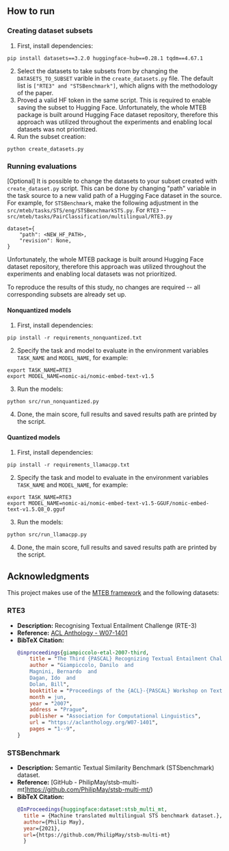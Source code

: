 ## How to run

### Creating dataset subsets

1. First, install dependencies:
```commandline
pip install datasets==3.2.0 huggingface-hub==0.28.1 tqdm==4.67.1
```
2. Select the datasets to take subsets from by changing the `DATASETS_TO_SUBSET` varible in the `create_datasets.py` file. The default list is `["RTE3" and "STSBenchmark"]`, which aligns with the methodology of the paper.  
3. Proved a valid HF token in the same script. This is required to enable saving the subset to Hugging Face. Unfortunately, the whole MTEB package is built around Hugging Face dataset repository, therefore this approach was utilized throughout the experiments and enabling local datasets was not prioritized. 
4. Run the subset creation:
```commandline
python create_datasets.py
```

### Running evaluations
[Optional] It is possible to change the datasets to your subset created with `create_dataset.py` script. This can be done by changing "path" variable in the task source to a new valid path of a Hugging Face dataset in the source. For example, for `STSBenchmark`, make the following adjustment in the `src/mteb/tasks/STS/eng/STSBenchmarkSTS.py`. For `RTE3` -- `src/mteb/tasks/PairClassification/multilingual/RTE3.py`
```
dataset={
    "path": <NEW_HF_PATH>,
    "revision": None,
}
```
Unfortunately, the whole MTEB package is built around Hugging Face dataset repository, therefore this approach was utilized throughout the experiments and enabling local datasets was not prioritized. 

To reproduce the results of this study, no changes are required -- all corresponding subsets are already set up.

#### Nonquantized models

1. First, install dependencies:
```commandline
pip install -r requirements_nonquantized.txt
```
2. Specify the task and model to evaluate in the environment variables `TASK_NAME` and `MODEL_NAME`, for example:
```commandline
export TASK_NAME=RTE3
export MODEL_NAME=nomic-ai/nomic-embed-text-v1.5
```
3. Run the models:
```commandline
python src/run_nonquantized.py
```
4. Done, the main score, full results and saved results path are printed by the script. 

#### Quantized models

1. First, install dependencies:
```commandline
pip install -r requirements_llamacpp.txt
```
2. Specify the task and model to evaluate in the environment variables `TASK_NAME` and `MODEL_NAME`, for example:
```commandline
export TASK_NAME=RTE3
export MODEL_NAME=nomic-ai/nomic-embed-text-v1.5-GGUF/nomic-embed-text-v1.5.Q8_0.gguf
```
3. Run the models:
```commandline
python src/run_llamacpp.py
```
4. Done, the main score, full results and saved results path are printed by the script.


## Acknowledgments

This project makes use of the [MTEB framework](https://github.com/embeddings-benchmark/mteb) and the following datasets:

### RTE3
- **Description:** Recognising Textual Entailment Challenge (RTE-3)
- **Reference:** [ACL Anthology - W07-1401](https://aclanthology.org/W07-1401/)
- **BibTeX Citation:**
  ```bibtex
  @inproceedings{giampiccolo-etal-2007-third,
      title = "The Third {PASCAL} Recognizing Textual Entailment Challenge",
      author = "Giampiccolo, Danilo  and
      Magnini, Bernardo  and
      Dagan, Ido  and
      Dolan, Bill",
      booktitle = "Proceedings of the {ACL}-{PASCAL} Workshop on Textual Entailment and Paraphrasing",
      month = jun,
      year = "2007",
      address = "Prague",
      publisher = "Association for Computational Linguistics",
      url = "https://aclanthology.org/W07-1401",
      pages = "1--9",
  }
### STSBenchmark
- **Description:** Semantic Textual Similarity Benchmark (STSbenchmark) dataset.
- **Reference:** [GitHub - PhilipMay/stsb-multi-mt]https://github.com/PhilipMay/stsb-multi-mt/)
- **BibTeX Citation:**
  ```bibtex
  @InProceedings{huggingface:dataset:stsb_multi_mt,
    title = {Machine translated multilingual STS benchmark dataset.},
    author={Philip May},
    year={2021},
    url={https://github.com/PhilipMay/stsb-multi-mt}
    }

